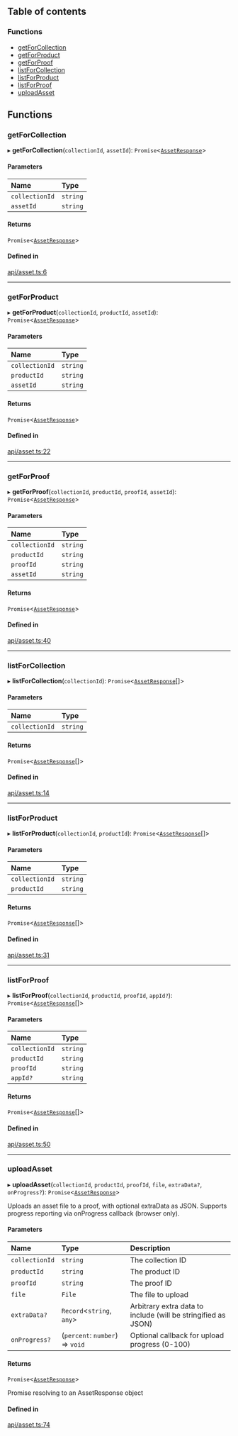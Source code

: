 ## Table of contents

### Functions

- [getForCollection](asset.md#getforcollection)
- [getForProduct](asset.md#getforproduct)
- [getForProof](asset.md#getforproof)
- [listForCollection](asset.md#listforcollection)
- [listForProduct](asset.md#listforproduct)
- [listForProof](asset.md#listforproof)
- [uploadAsset](asset.md#uploadasset)

## Functions

### getForCollection

▸ **getForCollection**(`collectionId`, `assetId`): `Promise`\<[`AssetResponse`](../interfaces/AssetResponse.md)\>

#### Parameters

| Name | Type |
| :------ | :------ |
| `collectionId` | `string` |
| `assetId` | `string` |

#### Returns

`Promise`\<[`AssetResponse`](../interfaces/AssetResponse.md)\>

#### Defined in

[api/asset.ts:6](https://github.com/Prove-Anything/smartlinks/blob/54a929dabe2ef3c5f4a5a559c656ea584231138a/src/api/asset.ts#L6)

___

### getForProduct

▸ **getForProduct**(`collectionId`, `productId`, `assetId`): `Promise`\<[`AssetResponse`](../interfaces/AssetResponse.md)\>

#### Parameters

| Name | Type |
| :------ | :------ |
| `collectionId` | `string` |
| `productId` | `string` |
| `assetId` | `string` |

#### Returns

`Promise`\<[`AssetResponse`](../interfaces/AssetResponse.md)\>

#### Defined in

[api/asset.ts:22](https://github.com/Prove-Anything/smartlinks/blob/54a929dabe2ef3c5f4a5a559c656ea584231138a/src/api/asset.ts#L22)

___

### getForProof

▸ **getForProof**(`collectionId`, `productId`, `proofId`, `assetId`): `Promise`\<[`AssetResponse`](../interfaces/AssetResponse.md)\>

#### Parameters

| Name | Type |
| :------ | :------ |
| `collectionId` | `string` |
| `productId` | `string` |
| `proofId` | `string` |
| `assetId` | `string` |

#### Returns

`Promise`\<[`AssetResponse`](../interfaces/AssetResponse.md)\>

#### Defined in

[api/asset.ts:40](https://github.com/Prove-Anything/smartlinks/blob/54a929dabe2ef3c5f4a5a559c656ea584231138a/src/api/asset.ts#L40)

___

### listForCollection

▸ **listForCollection**(`collectionId`): `Promise`\<[`AssetResponse`](../interfaces/AssetResponse.md)[]\>

#### Parameters

| Name | Type |
| :------ | :------ |
| `collectionId` | `string` |

#### Returns

`Promise`\<[`AssetResponse`](../interfaces/AssetResponse.md)[]\>

#### Defined in

[api/asset.ts:14](https://github.com/Prove-Anything/smartlinks/blob/54a929dabe2ef3c5f4a5a559c656ea584231138a/src/api/asset.ts#L14)

___

### listForProduct

▸ **listForProduct**(`collectionId`, `productId`): `Promise`\<[`AssetResponse`](../interfaces/AssetResponse.md)[]\>

#### Parameters

| Name | Type |
| :------ | :------ |
| `collectionId` | `string` |
| `productId` | `string` |

#### Returns

`Promise`\<[`AssetResponse`](../interfaces/AssetResponse.md)[]\>

#### Defined in

[api/asset.ts:31](https://github.com/Prove-Anything/smartlinks/blob/54a929dabe2ef3c5f4a5a559c656ea584231138a/src/api/asset.ts#L31)

___

### listForProof

▸ **listForProof**(`collectionId`, `productId`, `proofId`, `appId?`): `Promise`\<[`AssetResponse`](../interfaces/AssetResponse.md)[]\>

#### Parameters

| Name | Type |
| :------ | :------ |
| `collectionId` | `string` |
| `productId` | `string` |
| `proofId` | `string` |
| `appId?` | `string` |

#### Returns

`Promise`\<[`AssetResponse`](../interfaces/AssetResponse.md)[]\>

#### Defined in

[api/asset.ts:50](https://github.com/Prove-Anything/smartlinks/blob/54a929dabe2ef3c5f4a5a559c656ea584231138a/src/api/asset.ts#L50)

___

### uploadAsset

▸ **uploadAsset**(`collectionId`, `productId`, `proofId`, `file`, `extraData?`, `onProgress?`): `Promise`\<[`AssetResponse`](../interfaces/AssetResponse.md)\>

Uploads an asset file to a proof, with optional extraData as JSON.
Supports progress reporting via onProgress callback (browser only).

#### Parameters

| Name | Type | Description |
| :------ | :------ | :------ |
| `collectionId` | `string` | The collection ID |
| `productId` | `string` | The product ID |
| `proofId` | `string` | The proof ID |
| `file` | `File` | The file to upload |
| `extraData?` | `Record`\<`string`, `any`\> | Arbitrary extra data to include (will be stringified as JSON) |
| `onProgress?` | (`percent`: `number`) => `void` | Optional callback for upload progress (0-100) |

#### Returns

`Promise`\<[`AssetResponse`](../interfaces/AssetResponse.md)\>

Promise resolving to an AssetResponse object

#### Defined in

[api/asset.ts:74](https://github.com/Prove-Anything/smartlinks/blob/54a929dabe2ef3c5f4a5a559c656ea584231138a/src/api/asset.ts#L74)
